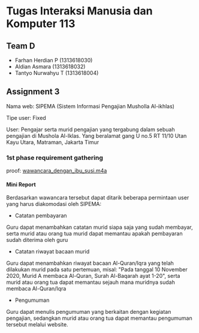 # Tugas Interaksi Manusia dan Komputer 113

## Team D
- Farhan Herdian P (1313618030)
- Aldian Asmara (1313618032)
- Tantyo Nurwahyu T (1313618004)

## Assignment 3

Nama web: SIPEMA (Sistem Informasi Pengajian Musholla Al-ikhlas)

Tipe user: Fixed

User: Pengajar serta murid pengajian yang tergabung dalam sebuah pengajian di Mushola Al-Iklas. Yang beralamat gang U no.5 RT 11/10 Utan Kayu Utara, Matraman, Jakarta Timur

### 1st phase requirement gathering

proof: [wawancara_dengan_ibu_susi.m4a](proof/wawancara%20dengan%20ibu%20Susi.m4a)

#### Mini Report

Berdasarkan wawancara tersebut dapat ditarik beberapa permintaan user yang harus diakomodasi oleh SIPEMA:

- Catatan pembayaran

Guru dapat menambahkan catatan murid siapa saja yang sudah membayar, serta murid atau orang tua murid dapat memantau apakah pembayaran sudah diterima oleh guru

- Catatan riwayat bacaan murid

Guru dapat menambahkan riwayat bacaan Al-Quran/Iqra yang telah dilakukan murid pada satu pertemuan, misal: "Pada tanggal 10 November 2020, Murid A membaca Al-Quran, Surah Al-Baqarah ayat 1-20", serta murid atau orang tua dapat memantau sejauh mana muridnya sudah membaca Al-Quran/Iqra

- Pengumuman

Guru dapat menulis pengumuman yang berkaitan dengan kegiatan pengajian, sedangkan murid atau orang tua dapat memantau pengumuman tersebut melalui website.
